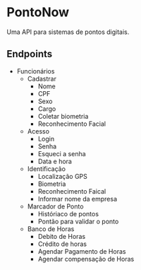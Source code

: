 # PontoNow
Uma API para sistemas de pontos digitais.

## Endpoints
- Funcionários
    - Cadastrar
        - Nome 
        - CPF
        - Sexo
        - Cargo
        - Coletar biometria 
        - Reconhecimento Facial
    - Acesso 
         - Login
         - Senha
         - Esqueci a senha
         - Data e hora
    - Identificação 
        - Localização GPS
        - Biometria 
        - Reconhecimento Faical
        - Informar nome da empresa
    - Marcador de Ponto
        - Históriaco de pontos
        - Pontão para validar o ponto 
    - Banco de Horas 
        - Debito de Horas
        - Crédito de horas
        - Agendar Pagamento de Horas
        - Agendar compensação de Horas


